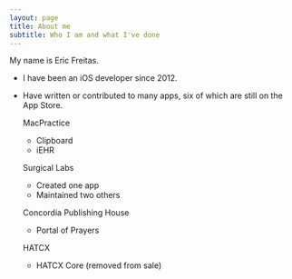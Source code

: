 ```yaml
---
layout: page
title: About me
subtitle: Who I am and what I've done
---
```


My name is Eric Freitas.  

- I have been an iOS developer since 2012.  
- Have written or contributed to many apps, six of which are still on the App Store.

  MacPractice
  - Clipboard
  - iEHR
  
  Surgical Labs
  - Created one app
  - Maintained two others
  
  Concordia Publishing House
  - Portal of Prayers
  
  HATCX
  - HATCX Core (removed from sale)
  
